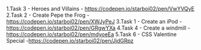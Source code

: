1.Task 3 - Heroes and Villains - https://codepen.io/starboi02/pen/VwYVQyE
2.Task 2 - Create Pepe the Frog - https://codepen.io/starboi02/pen/XWJyPeJ
3.Task 1 - Create an iPod - https://codepen.io/starboi02/pen/GRgwYXa
4.Task 4 - Create a windmill -https://codepen.io/starboi02/pen/mdyoeEa
5.Task 6 - CSS Valentine Special -https://codepen.io/starboi02/pen/JjdGRpz